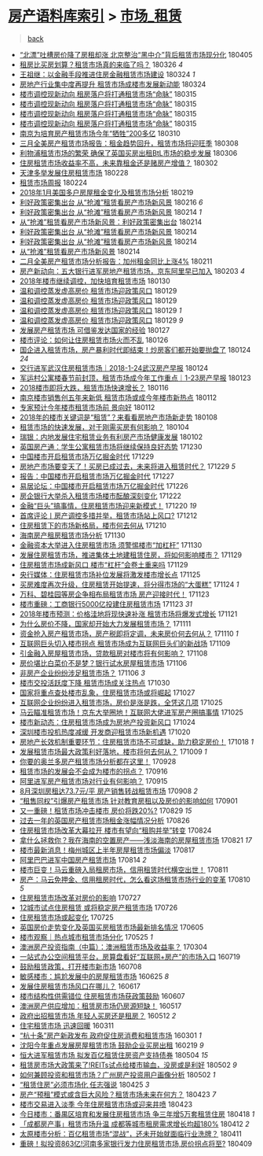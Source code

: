 [房产语料库索引](../../README.md)  > [市场_租赁](市场_租赁.md)
====
> [back](../README.md)

- [“北漂”吐槽房价降了房租却涨 北京整治“黑中介”背后租赁市场现分化](http://jkwz.applinzi.com/ittc/7088415328117982224.html#%E2%80%9C%E5%8C%97%E6%BC%82%E2%80%9D%E5%90%90%E6%A7%BD%E6%88%BF%E4%BB%B7%E9%99%8D%E4%BA%86%E6%88%BF%E7%A7%9F%E5%8D%B4%E6%B6%A8+%E5%8C%97%E4%BA%AC%E6%95%B4%E6%B2%BB%E2%80%9C%E9%BB%91%E4%B8%AD%E4%BB%8B%E2%80%9D%E8%83%8C%E5%90%8E%E7%A7%9F%E8%B5%81%E5%B8%82%E5%9C%BA%E7%8E%B0%E5%88%86%E5%8C%96) 180405  
- [租房比买房划算？租赁市场真的来临了吗？](http://jkwz.applinzi.com/ittc/7084794797414155270.html#%E7%A7%9F%E6%88%BF%E6%AF%94%E4%B9%B0%E6%88%BF%E5%88%92%E7%AE%97%EF%BC%9F%E7%A7%9F%E8%B5%81%E5%B8%82%E5%9C%BA%E7%9C%9F%E7%9A%84%E6%9D%A5%E4%B8%B4%E4%BA%86%E5%90%97%EF%BC%9F) 180326 *4* 
- [王祖继：以金融手段推进住房金融租赁市场建设](http://jkwz.applinzi.com/ittc/7084076646581928970.html#%E7%8E%8B%E7%A5%96%E7%BB%A7%EF%BC%9A%E4%BB%A5%E9%87%91%E8%9E%8D%E6%89%8B%E6%AE%B5%E6%8E%A8%E8%BF%9B%E4%BD%8F%E6%88%BF%E9%87%91%E8%9E%8D%E7%A7%9F%E8%B5%81%E5%B8%82%E5%9C%BA%E5%BB%BA%E8%AE%BE) 180324 *1* 
- [房地产行业集中度再提升 租赁市场成楼市发展新动能](http://jkwz.applinzi.com/ittc/7083998799536325639.html#%E6%88%BF%E5%9C%B0%E4%BA%A7%E8%A1%8C%E4%B8%9A%E9%9B%86%E4%B8%AD%E5%BA%A6%E5%86%8D%E6%8F%90%E5%8D%87+%E7%A7%9F%E8%B5%81%E5%B8%82%E5%9C%BA%E6%88%90%E6%A5%BC%E5%B8%82%E5%8F%91%E5%B1%95%E6%96%B0%E5%8A%A8%E8%83%BD) 180324  
- [楼市调控现新动向 租房落户将打通租赁市场“命脉”](http://jkwz.applinzi.com/ittc/7080705112047879174.html#%E6%A5%BC%E5%B8%82%E8%B0%83%E6%8E%A7%E7%8E%B0%E6%96%B0%E5%8A%A8%E5%90%91+%E7%A7%9F%E6%88%BF%E8%90%BD%E6%88%B7%E5%B0%86%E6%89%93%E9%80%9A%E7%A7%9F%E8%B5%81%E5%B8%82%E5%9C%BA%E2%80%9C%E5%91%BD%E8%84%89%E2%80%9D) 180315  
- [楼市调控现新动向 租房落户将打通租赁市场“命脉”](http://jkwz.applinzi.com/ittc/7080711509028373510.html#%E6%A5%BC%E5%B8%82%E8%B0%83%E6%8E%A7%E7%8E%B0%E6%96%B0%E5%8A%A8%E5%90%91+%E7%A7%9F%E6%88%BF%E8%90%BD%E6%88%B7%E5%B0%86%E6%89%93%E9%80%9A%E7%A7%9F%E8%B5%81%E5%B8%82%E5%9C%BA%E2%80%9C%E5%91%BD%E8%84%89%E2%80%9D) 180315  
- [楼市调控现新动向 租房落户将打通租赁市场“命脉”](http://jkwz.applinzi.com/ittc/7080649326487667723.html#%E6%A5%BC%E5%B8%82%E8%B0%83%E6%8E%A7%E7%8E%B0%E6%96%B0%E5%8A%A8%E5%90%91+%E7%A7%9F%E6%88%BF%E8%90%BD%E6%88%B7%E5%B0%86%E6%89%93%E9%80%9A%E7%A7%9F%E8%B5%81%E5%B8%82%E5%9C%BA%E2%80%9C%E5%91%BD%E8%84%89%E2%80%9D) 180315  
- [楼市调控现新动向 租房落户将打通租赁市场“命脉”](http://jkwz.applinzi.com/ittc/7080648910672757770.html#%E6%A5%BC%E5%B8%82%E8%B0%83%E6%8E%A7%E7%8E%B0%E6%96%B0%E5%8A%A8%E5%90%91+%E7%A7%9F%E6%88%BF%E8%90%BD%E6%88%B7%E5%B0%86%E6%89%93%E9%80%9A%E7%A7%9F%E8%B5%81%E5%B8%82%E5%9C%BA%E2%80%9C%E5%91%BD%E8%84%89%E2%80%9D) 180315  
- [南京为培育房产租赁市场今年“牺牲”200多亿](http://jkwz.applinzi.com/ittc/7078782317546177552.html#%E5%8D%97%E4%BA%AC%E4%B8%BA%E5%9F%B9%E8%82%B2%E6%88%BF%E4%BA%A7%E7%A7%9F%E8%B5%81%E5%B8%82%E5%9C%BA%E4%BB%8A%E5%B9%B4%E2%80%9C%E7%89%BA%E7%89%B2%E2%80%9D200%E5%A4%9A%E4%BA%BF) 180310  
- [三月全美房产租赁市场报告：租金趋势回升，租赁市场将迎旺季](http://jkwz.applinzi.com/ittc/7078105678227178506.html#%E4%B8%89%E6%9C%88%E5%85%A8%E7%BE%8E%E6%88%BF%E4%BA%A7%E7%A7%9F%E8%B5%81%E5%B8%82%E5%9C%BA%E6%8A%A5%E5%91%8A%EF%BC%9A%E7%A7%9F%E9%87%91%E8%B6%8B%E5%8A%BF%E5%9B%9E%E5%8D%87%EF%BC%8C%E7%A7%9F%E8%B5%81%E5%B8%82%E5%9C%BA%E5%B0%86%E8%BF%8E%E6%97%BA%E5%AD%A3) 180308  
- [利物浦租赁市场的繁荣 确保了英国买房出租BtL市场的稳步发展](http://jkwz.applinzi.com/ittc/7077018433705477136.html#%E5%88%A9%E7%89%A9%E6%B5%A6%E7%A7%9F%E8%B5%81%E5%B8%82%E5%9C%BA%E7%9A%84%E7%B9%81%E8%8D%A3+%E7%A1%AE%E4%BF%9D%E4%BA%86%E8%8B%B1%E5%9B%BD%E4%B9%B0%E6%88%BF%E5%87%BA%E7%A7%9FBtL%E5%B8%82%E5%9C%BA%E7%9A%84%E7%A8%B3%E6%AD%A5%E5%8F%91%E5%B1%95) 180306  
- [住房租赁市场收益率不高，未来靠租金还是赌房产增值？](http://jkwz.applinzi.com/ittc/7075900007360496657.html#%E4%BD%8F%E6%88%BF%E7%A7%9F%E8%B5%81%E5%B8%82%E5%9C%BA%E6%94%B6%E7%9B%8A%E7%8E%87%E4%B8%8D%E9%AB%98%EF%BC%8C%E6%9C%AA%E6%9D%A5%E9%9D%A0%E7%A7%9F%E9%87%91%E8%BF%98%E6%98%AF%E8%B5%8C%E6%88%BF%E4%BA%A7%E5%A2%9E%E5%80%BC%EF%BC%9F) 180302  
- [天津多举发展住房租赁市场](http://jkwz.applinzi.com/ittc/7075094883516023818.html#%E5%A4%A9%E6%B4%A5%E5%A4%9A%E4%B8%BE%E5%8F%91%E5%B1%95%E4%BD%8F%E6%88%BF%E7%A7%9F%E8%B5%81%E5%B8%82%E5%9C%BA) 180228  
- [租赁市场周报](http://jkwz.applinzi.com/ittc/7073709691064812555.html#%E7%A7%9F%E8%B5%81%E5%B8%82%E5%9C%BA%E5%91%A8%E6%8A%A5) 180224  
- [2018年1月美国多户房屋租金变化及租赁市场分析](http://jkwz.applinzi.com/ittc/7071736514126283782.html#2018%E5%B9%B41%E6%9C%88%E7%BE%8E%E5%9B%BD%E5%A4%9A%E6%88%B7%E6%88%BF%E5%B1%8B%E7%A7%9F%E9%87%91%E5%8F%98%E5%8C%96%E5%8F%8A%E7%A7%9F%E8%B5%81%E5%B8%82%E5%9C%BA%E5%88%86%E6%9E%90) 180219  
- [利好政策密集出台 从“抢滩”租赁看房产市场新风景](http://jkwz.applinzi.com/ittc/7070596034495775760.html#%E5%88%A9%E5%A5%BD%E6%94%BF%E7%AD%96%E5%AF%86%E9%9B%86%E5%87%BA%E5%8F%B0+%E4%BB%8E%E2%80%9C%E6%8A%A2%E6%BB%A9%E2%80%9D%E7%A7%9F%E8%B5%81%E7%9C%8B%E6%88%BF%E4%BA%A7%E5%B8%82%E5%9C%BA%E6%96%B0%E9%A3%8E%E6%99%AF) 180216 *6* 
- [利好政策密集出台 从“抢滩”租赁看房产市场新风景](http://jkwz.applinzi.com/ittc/7069895047787316231.html#%E5%88%A9%E5%A5%BD%E6%94%BF%E7%AD%96%E5%AF%86%E9%9B%86%E5%87%BA%E5%8F%B0+%E4%BB%8E%E2%80%9C%E6%8A%A2%E6%BB%A9%E2%80%9D%E7%A7%9F%E8%B5%81%E7%9C%8B%E6%88%BF%E4%BA%A7%E5%B8%82%E5%9C%BA%E6%96%B0%E9%A3%8E%E6%99%AF) 180214 *1* 
- [从“抢滩”租赁看房产市场新风景：利好政策密集出台](http://jkwz.applinzi.com/ittc/7069890052207674384.html#%E4%BB%8E%E2%80%9C%E6%8A%A2%E6%BB%A9%E2%80%9D%E7%A7%9F%E8%B5%81%E7%9C%8B%E6%88%BF%E4%BA%A7%E5%B8%82%E5%9C%BA%E6%96%B0%E9%A3%8E%E6%99%AF%EF%BC%9A%E5%88%A9%E5%A5%BD%E6%94%BF%E7%AD%96%E5%AF%86%E9%9B%86%E5%87%BA%E5%8F%B0) 180214  
- [利好政策密集出台 从“抢滩”租赁看房产市场新风景](http://jkwz.applinzi.com/ittc/7069883143274628107.html#%E5%88%A9%E5%A5%BD%E6%94%BF%E7%AD%96%E5%AF%86%E9%9B%86%E5%87%BA%E5%8F%B0+%E4%BB%8E%E2%80%9C%E6%8A%A2%E6%BB%A9%E2%80%9D%E7%A7%9F%E8%B5%81%E7%9C%8B%E6%88%BF%E4%BA%A7%E5%B8%82%E5%9C%BA%E6%96%B0%E9%A3%8E%E6%99%AF) 180214  
- [利好政策密集出台 从“抢滩”租赁看房产市场新风景](http://jkwz.applinzi.com/ittc/7069880922168361991.html#%E5%88%A9%E5%A5%BD%E6%94%BF%E7%AD%96%E5%AF%86%E9%9B%86%E5%87%BA%E5%8F%B0+%E4%BB%8E%E2%80%9C%E6%8A%A2%E6%BB%A9%E2%80%9D%E7%A7%9F%E8%B5%81%E7%9C%8B%E6%88%BF%E4%BA%A7%E5%B8%82%E5%9C%BA%E6%96%B0%E9%A3%8E%E6%99%AF) 180214  
- [从“抢滩”租赁看房产市场新风景](http://jkwz.applinzi.com/ittc/7069879609867109386.html#%E4%BB%8E%E2%80%9C%E6%8A%A2%E6%BB%A9%E2%80%9D%E7%A7%9F%E8%B5%81%E7%9C%8B%E6%88%BF%E4%BA%A7%E5%B8%82%E5%9C%BA%E6%96%B0%E9%A3%8E%E6%99%AF) 180214  
- [二月全美房产租赁市场分析报告：加州租金同比上涨4%](http://jkwz.applinzi.com/ittc/7068897791143576587.html#%E4%BA%8C%E6%9C%88%E5%85%A8%E7%BE%8E%E6%88%BF%E4%BA%A7%E7%A7%9F%E8%B5%81%E5%B8%82%E5%9C%BA%E5%88%86%E6%9E%90%E6%8A%A5%E5%91%8A%EF%BC%9A%E5%8A%A0%E5%B7%9E%E7%A7%9F%E9%87%91%E5%90%8C%E6%AF%94%E4%B8%8A%E6%B6%A84%25) 180211  
- [房产新动向：五大银行进军房地产租赁市场，京东阿里早已加入](http://jkwz.applinzi.com/ittc/7065902654494868487.html#%E6%88%BF%E4%BA%A7%E6%96%B0%E5%8A%A8%E5%90%91%EF%BC%9A%E4%BA%94%E5%A4%A7%E9%93%B6%E8%A1%8C%E8%BF%9B%E5%86%9B%E6%88%BF%E5%9C%B0%E4%BA%A7%E7%A7%9F%E8%B5%81%E5%B8%82%E5%9C%BA%EF%BC%8C%E4%BA%AC%E4%B8%9C%E9%98%BF%E9%87%8C%E6%97%A9%E5%B7%B2%E5%8A%A0%E5%85%A5) 180203 *4* 
- [2018年楼市继续调控，加快培育租赁市场](http://jkwz.applinzi.com/ittc/7064312651394319367.html#2018%E5%B9%B4%E6%A5%BC%E5%B8%82%E7%BB%A7%E7%BB%AD%E8%B0%83%E6%8E%A7%EF%BC%8C%E5%8A%A0%E5%BF%AB%E5%9F%B9%E8%82%B2%E7%A7%9F%E8%B5%81%E5%B8%82%E5%9C%BA) 180130  
- [温和调控蒸发虚高房价 租赁市场迎政策风口](http://jkwz.applinzi.com/ittc/7063928736372491270.html#%E6%B8%A9%E5%92%8C%E8%B0%83%E6%8E%A7%E8%92%B8%E5%8F%91%E8%99%9A%E9%AB%98%E6%88%BF%E4%BB%B7+%E7%A7%9F%E8%B5%81%E5%B8%82%E5%9C%BA%E8%BF%8E%E6%94%BF%E7%AD%96%E9%A3%8E%E5%8F%A3) 180129  
- [温和调控蒸发虚高房价 租赁市场迎政策风口](http://jkwz.applinzi.com/ittc/7063927962393379847.html#%E6%B8%A9%E5%92%8C%E8%B0%83%E6%8E%A7%E8%92%B8%E5%8F%91%E8%99%9A%E9%AB%98%E6%88%BF%E4%BB%B7+%E7%A7%9F%E8%B5%81%E5%B8%82%E5%9C%BA%E8%BF%8E%E6%94%BF%E7%AD%96%E9%A3%8E%E5%8F%A3) 180129  
- [温和调控蒸发虚高房价 租赁市场迎政策风口](http://jkwz.applinzi.com/ittc/7063908588722848785.html#%E6%B8%A9%E5%92%8C%E8%B0%83%E6%8E%A7%E8%92%B8%E5%8F%91%E8%99%9A%E9%AB%98%E6%88%BF%E4%BB%B7+%E7%A7%9F%E8%B5%81%E5%B8%82%E5%9C%BA%E8%BF%8E%E6%94%BF%E7%AD%96%E9%A3%8E%E5%8F%A3) 180129 *1* 
- [温和调控蒸发虚高房价 租赁市场迎政策风口](http://jkwz.applinzi.com/ittc/7063865218491220999.html#%E6%B8%A9%E5%92%8C%E8%B0%83%E6%8E%A7%E8%92%B8%E5%8F%91%E8%99%9A%E9%AB%98%E6%88%BF%E4%BB%B7+%E7%A7%9F%E8%B5%81%E5%B8%82%E5%9C%BA%E8%BF%8E%E6%94%BF%E7%AD%96%E9%A3%8E%E5%8F%A3) 180129 *9* 
- [发展房产租赁市场 可借鉴发达国家的经验](http://jkwz.applinzi.com/ittc/7063169150174626832.html#%E5%8F%91%E5%B1%95%E6%88%BF%E4%BA%A7%E7%A7%9F%E8%B5%81%E5%B8%82%E5%9C%BA+%E5%8F%AF%E5%80%9F%E9%89%B4%E5%8F%91%E8%BE%BE%E5%9B%BD%E5%AE%B6%E7%9A%84%E7%BB%8F%E9%AA%8C) 180127  
- [楼市评论：如何让住房租赁市场火而不乱](http://jkwz.applinzi.com/ittc/7062821325821707275.html#%E6%A5%BC%E5%B8%82%E8%AF%84%E8%AE%BA%EF%BC%9A%E5%A6%82%E4%BD%95%E8%AE%A9%E4%BD%8F%E6%88%BF%E7%A7%9F%E8%B5%81%E5%B8%82%E5%9C%BA%E7%81%AB%E8%80%8C%E4%B8%8D%E4%B9%B1) 180126  
- [国企进入租赁市场，房产暴利时代即结束！炒房客们都开始要抛盘了](http://jkwz.applinzi.com/ittc/7062100471064298513.html#%E5%9B%BD%E4%BC%81%E8%BF%9B%E5%85%A5%E7%A7%9F%E8%B5%81%E5%B8%82%E5%9C%BA%EF%BC%8C%E6%88%BF%E4%BA%A7%E6%9A%B4%E5%88%A9%E6%97%B6%E4%BB%A3%E5%8D%B3%E7%BB%93%E6%9D%9F%EF%BC%81%E7%82%92%E6%88%BF%E5%AE%A2%E4%BB%AC%E9%83%BD%E5%BC%80%E5%A7%8B%E8%A6%81%E6%8A%9B%E7%9B%98%E4%BA%86) 180124 *24* 
- [交行进军武汉住房租赁市场｜2018-1-24武汉房产早报](http://jkwz.applinzi.com/ittc/7062061474489304070.html#%E4%BA%A4%E8%A1%8C%E8%BF%9B%E5%86%9B%E6%AD%A6%E6%B1%89%E4%BD%8F%E6%88%BF%E7%A7%9F%E8%B5%81%E5%B8%82%E5%9C%BA%EF%BD%9C2018-1-24%E6%AD%A6%E6%B1%89%E6%88%BF%E4%BA%A7%E6%97%A9%E6%8A%A5) 180124  
- [军运村公寓楼春节前封顶，租赁市场成今年工作重点｜1-23房产早报](http://jkwz.applinzi.com/ittc/7061688691607471120.html#%E5%86%9B%E8%BF%90%E6%9D%91%E5%85%AC%E5%AF%93%E6%A5%BC%E6%98%A5%E8%8A%82%E5%89%8D%E5%B0%81%E9%A1%B6%EF%BC%8C%E7%A7%9F%E8%B5%81%E5%B8%82%E5%9C%BA%E6%88%90%E4%BB%8A%E5%B9%B4%E5%B7%A5%E4%BD%9C%E9%87%8D%E7%82%B9%EF%BD%9C1-23%E6%88%BF%E4%BA%A7%E6%97%A9%E6%8A%A5) 180123  
- [2018楼市即将大跌，租赁市场快速增长？](http://jkwz.applinzi.com/ittc/7059285022605837328.html#2018%E6%A5%BC%E5%B8%82%E5%8D%B3%E5%B0%86%E5%A4%A7%E8%B7%8C%EF%BC%8C%E7%A7%9F%E8%B5%81%E5%B8%82%E5%9C%BA%E5%BF%AB%E9%80%9F%E5%A2%9E%E9%95%BF%EF%BC%9F) 180116  
- [南京楼市销售创五年来新低 租赁市场或成今年楼市新热点](http://jkwz.applinzi.com/ittc/7057633485559170065.html#%E5%8D%97%E4%BA%AC%E6%A5%BC%E5%B8%82%E9%94%80%E5%94%AE%E5%88%9B%E4%BA%94%E5%B9%B4%E6%9D%A5%E6%96%B0%E4%BD%8E+%E7%A7%9F%E8%B5%81%E5%B8%82%E5%9C%BA%E6%88%96%E6%88%90%E4%BB%8A%E5%B9%B4%E6%A5%BC%E5%B8%82%E6%96%B0%E7%83%AD%E7%82%B9) 180112  
- [专家预计今年楼市租赁市场前 景向好](http://jkwz.applinzi.com/ittc/7057628385818182673.html#%E4%B8%93%E5%AE%B6%E9%A2%84%E8%AE%A1%E4%BB%8A%E5%B9%B4%E6%A5%BC%E5%B8%82%E7%A7%9F%E8%B5%81%E5%B8%82%E5%9C%BA%E5%89%8D+%E6%99%AF%E5%90%91%E5%A5%BD) 180112  
- [2018年的楼市关键词是“租赁”？来看看房地产市场新走势](http://jkwz.applinzi.com/ittc/7056240146024760330.html#2018%E5%B9%B4%E7%9A%84%E6%A5%BC%E5%B8%82%E5%85%B3%E9%94%AE%E8%AF%8D%E6%98%AF%E2%80%9C%E7%A7%9F%E8%B5%81%E2%80%9D%EF%BC%9F%E6%9D%A5%E7%9C%8B%E7%9C%8B%E6%88%BF%E5%9C%B0%E4%BA%A7%E5%B8%82%E5%9C%BA%E6%96%B0%E8%B5%B0%E5%8A%BF) 180108  
- [租赁市场的快速发展，对于刚需买房有何影响？](http://jkwz.applinzi.com/ittc/7054875477146076170.html#%E7%A7%9F%E8%B5%81%E5%B8%82%E5%9C%BA%E7%9A%84%E5%BF%AB%E9%80%9F%E5%8F%91%E5%B1%95%EF%BC%8C%E5%AF%B9%E4%BA%8E%E5%88%9A%E9%9C%80%E4%B9%B0%E6%88%BF%E6%9C%89%E4%BD%95%E5%BD%B1%E5%93%8D%EF%BC%9F) 180104  
- [瑞银：内地发展住宅租赁业务有利房产市场健康发展](http://jkwz.applinzi.com/ittc/7053941154565850123.html#%E7%91%9E%E9%93%B6%EF%BC%9A%E5%86%85%E5%9C%B0%E5%8F%91%E5%B1%95%E4%BD%8F%E5%AE%85%E7%A7%9F%E8%B5%81%E4%B8%9A%E5%8A%A1%E6%9C%89%E5%88%A9%E6%88%BF%E4%BA%A7%E5%B8%82%E5%9C%BA%E5%81%A5%E5%BA%B7%E5%8F%91%E5%B1%95) 180102  
- [英国房产通：学生公寓租赁市场将继续保持良好态势](http://jkwz.applinzi.com/ittc/7052915684114170897.html#%E8%8B%B1%E5%9B%BD%E6%88%BF%E4%BA%A7%E9%80%9A%EF%BC%9A%E5%AD%A6%E7%94%9F%E5%85%AC%E5%AF%93%E7%A7%9F%E8%B5%81%E5%B8%82%E5%9C%BA%E5%B0%86%E7%BB%A7%E7%BB%AD%E4%BF%9D%E6%8C%81%E8%89%AF%E5%A5%BD%E6%80%81%E5%8A%BF) 171230  
- [中国楼市开启租赁市场万亿掘金时代](http://jkwz.applinzi.com/ittc/7052436480629146640.html#%E4%B8%AD%E5%9B%BD%E6%A5%BC%E5%B8%82%E5%BC%80%E5%90%AF%E7%A7%9F%E8%B5%81%E5%B8%82%E5%9C%BA%E4%B8%87%E4%BA%BF%E6%8E%98%E9%87%91%E6%97%B6%E4%BB%A3) 171229  
- [房地产市场要变天了！买房已成过去，未来将进入租赁时代？](http://jkwz.applinzi.com/ittc/7052421722106512401.html#%E6%88%BF%E5%9C%B0%E4%BA%A7%E5%B8%82%E5%9C%BA%E8%A6%81%E5%8F%98%E5%A4%A9%E4%BA%86%EF%BC%81%E4%B9%B0%E6%88%BF%E5%B7%B2%E6%88%90%E8%BF%87%E5%8E%BB%EF%BC%8C%E6%9C%AA%E6%9D%A5%E5%B0%86%E8%BF%9B%E5%85%A5%E7%A7%9F%E8%B5%81%E6%97%B6%E4%BB%A3%EF%BC%9F) 171229 *5* 
- [报告：中国楼市开启租赁市场万亿掘金时代](http://jkwz.applinzi.com/ittc/7051687393780827153.html#%E6%8A%A5%E5%91%8A%EF%BC%9A%E4%B8%AD%E5%9B%BD%E6%A5%BC%E5%B8%82%E5%BC%80%E5%90%AF%E7%A7%9F%E8%B5%81%E5%B8%82%E5%9C%BA%E4%B8%87%E4%BA%BF%E6%8E%98%E9%87%91%E6%97%B6%E4%BB%A3) 171227  
- [易居论坛：中国楼市开启租赁市场万亿掘金时代](http://jkwz.applinzi.com/ittc/7051402818609480721.html#%E6%98%93%E5%B1%85%E8%AE%BA%E5%9D%9B%EF%BC%9A%E4%B8%AD%E5%9B%BD%E6%A5%BC%E5%B8%82%E5%BC%80%E5%90%AF%E7%A7%9F%E8%B5%81%E5%B8%82%E5%9C%BA%E4%B8%87%E4%BA%BF%E6%8E%98%E9%87%91%E6%97%B6%E4%BB%A3) 171226  
- [房企银行大举杀入租赁市场楼市酝酿深刻变化](http://jkwz.applinzi.com/ittc/7049776393913631760.html#%E6%88%BF%E4%BC%81%E9%93%B6%E8%A1%8C%E5%A4%A7%E4%B8%BE%E6%9D%80%E5%85%A5%E7%A7%9F%E8%B5%81%E5%B8%82%E5%9C%BA%E6%A5%BC%E5%B8%82%E9%85%9D%E9%85%BF%E6%B7%B1%E5%88%BB%E5%8F%98%E5%8C%96) 171222  
- [金融“巨头”搞事情，住房租赁市场迎来新模式！](http://jkwz.applinzi.com/ittc/7049221672761033744.html#%E9%87%91%E8%9E%8D%E2%80%9C%E5%B7%A8%E5%A4%B4%E2%80%9D%E6%90%9E%E4%BA%8B%E6%83%85%EF%BC%8C%E4%BD%8F%E6%88%BF%E7%A7%9F%E8%B5%81%E5%B8%82%E5%9C%BA%E8%BF%8E%E6%9D%A5%E6%96%B0%E6%A8%A1%E5%BC%8F%EF%BC%81) 171220 *19* 
- [首席评论丨房产调控多措并举，租赁市场站上风口?](http://jkwz.applinzi.com/ittc/7046243191131472913.html#%E9%A6%96%E5%B8%AD%E8%AF%84%E8%AE%BA%E4%B8%A8%E6%88%BF%E4%BA%A7%E8%B0%83%E6%8E%A7%E5%A4%9A%E6%8E%AA%E5%B9%B6%E4%B8%BE%EF%BC%8C%E7%A7%9F%E8%B5%81%E5%B8%82%E5%9C%BA%E7%AB%99%E4%B8%8A%E9%A3%8E%E5%8F%A3%3F) 171212  
- [住房租赁下的市场新格局，楼市何去何从](http://jkwz.applinzi.com/ittc/7045152438347105296.html#%E4%BD%8F%E6%88%BF%E7%A7%9F%E8%B5%81%E4%B8%8B%E7%9A%84%E5%B8%82%E5%9C%BA%E6%96%B0%E6%A0%BC%E5%B1%80%EF%BC%8C%E6%A5%BC%E5%B8%82%E4%BD%95%E5%8E%BB%E4%BD%95%E4%BB%8E) 171210  
- [海南房产租房租赁市场分析](http://jkwz.applinzi.com/ittc/7041779988804666384.html#%E6%B5%B7%E5%8D%97%E6%88%BF%E4%BA%A7%E7%A7%9F%E6%88%BF%E7%A7%9F%E8%B5%81%E5%B8%82%E5%9C%BA%E5%88%86%E6%9E%90) 171130  
- [金融资本大举进入住房租赁市场 须警惕楼市“加杠杆”](http://jkwz.applinzi.com/ittc/7041692056458626064.html#%E9%87%91%E8%9E%8D%E8%B5%84%E6%9C%AC%E5%A4%A7%E4%B8%BE%E8%BF%9B%E5%85%A5%E4%BD%8F%E6%88%BF%E7%A7%9F%E8%B5%81%E5%B8%82%E5%9C%BA+%E9%A1%BB%E8%AD%A6%E6%83%95%E6%A5%BC%E5%B8%82%E2%80%9C%E5%8A%A0%E6%9D%A0%E6%9D%86%E2%80%9D) 171130  
- [发展住房租赁市场，推进集体土地建租赁住房，将如何影响楼市？](http://jkwz.applinzi.com/ittc/7041414615810966545.html#%E5%8F%91%E5%B1%95%E4%BD%8F%E6%88%BF%E7%A7%9F%E8%B5%81%E5%B8%82%E5%9C%BA%EF%BC%8C%E6%8E%A8%E8%BF%9B%E9%9B%86%E4%BD%93%E5%9C%9F%E5%9C%B0%E5%BB%BA%E7%A7%9F%E8%B5%81%E4%BD%8F%E6%88%BF%EF%BC%8C%E5%B0%86%E5%A6%82%E4%BD%95%E5%BD%B1%E5%93%8D%E6%A5%BC%E5%B8%82%EF%BC%9F) 171129  
- [住房租赁市场成新风口 楼市“杠杆”会卷土重来吗](http://jkwz.applinzi.com/ittc/7041292561132553233.html#%E4%BD%8F%E6%88%BF%E7%A7%9F%E8%B5%81%E5%B8%82%E5%9C%BA%E6%88%90%E6%96%B0%E9%A3%8E%E5%8F%A3+%E6%A5%BC%E5%B8%82%E2%80%9C%E6%9D%A0%E6%9D%86%E2%80%9D%E4%BC%9A%E5%8D%B7%E5%9C%9F%E9%87%8D%E6%9D%A5%E5%90%97) 171129  
- [央行媒体：住房租赁市场补位发展将激发楼市增长点](http://jkwz.applinzi.com/ittc/7039791612043985937.html#%E5%A4%AE%E8%A1%8C%E5%AA%92%E4%BD%93%EF%BC%9A%E4%BD%8F%E6%88%BF%E7%A7%9F%E8%B5%81%E5%B8%82%E5%9C%BA%E8%A1%A5%E4%BD%8D%E5%8F%91%E5%B1%95%E5%B0%86%E6%BF%80%E5%8F%91%E6%A5%BC%E5%B8%82%E5%A2%9E%E9%95%BF%E7%82%B9) 171125  
- [买房难度再次升级，住房租赁开始提速，将分得市场的“大蛋糕”](http://jkwz.applinzi.com/ittc/7039499221458224145.html#%E4%B9%B0%E6%88%BF%E9%9A%BE%E5%BA%A6%E5%86%8D%E6%AC%A1%E5%8D%87%E7%BA%A7%EF%BC%8C%E4%BD%8F%E6%88%BF%E7%A7%9F%E8%B5%81%E5%BC%80%E5%A7%8B%E6%8F%90%E9%80%9F%EF%BC%8C%E5%B0%86%E5%88%86%E5%BE%97%E5%B8%82%E5%9C%BA%E7%9A%84%E2%80%9C%E5%A4%A7%E8%9B%8B%E7%B3%95%E2%80%9D) 171124 *1* 
- [万科、碧桂园等房企争相布局租赁市场 房产迎接时代！](http://jkwz.applinzi.com/ittc/7039194012890694672.html#%E4%B8%87%E7%A7%91%E3%80%81%E7%A2%A7%E6%A1%82%E5%9B%AD%E7%AD%89%E6%88%BF%E4%BC%81%E4%BA%89%E7%9B%B8%E5%B8%83%E5%B1%80%E7%A7%9F%E8%B5%81%E5%B8%82%E5%9C%BA+%E6%88%BF%E4%BA%A7%E8%BF%8E%E6%8E%A5%E6%97%B6%E4%BB%A3%EF%BC%81) 171123  
- [楼市重磅：工商银行5000亿投建住房租赁市场](http://jkwz.applinzi.com/ittc/7039107230018831376.html#%E6%A5%BC%E5%B8%82%E9%87%8D%E7%A3%85%EF%BC%9A%E5%B7%A5%E5%95%86%E9%93%B6%E8%A1%8C5000%E4%BA%BF%E6%8A%95%E5%BB%BA%E4%BD%8F%E6%88%BF%E7%A7%9F%E8%B5%81%E5%B8%82%E5%9C%BA) 171123 *31* 
- [2018年楼市预测：价格洼地将现快速补涨 租赁市场将爆发式增长](http://jkwz.applinzi.com/ittc/7038459238836339728.html#2018%E5%B9%B4%E6%A5%BC%E5%B8%82%E9%A2%84%E6%B5%8B%EF%BC%9A%E4%BB%B7%E6%A0%BC%E6%B4%BC%E5%9C%B0%E5%B0%86%E7%8E%B0%E5%BF%AB%E9%80%9F%E8%A1%A5%E6%B6%A8+%E7%A7%9F%E8%B5%81%E5%B8%82%E5%9C%BA%E5%B0%86%E7%88%86%E5%8F%91%E5%BC%8F%E5%A2%9E%E9%95%BF) 171121  
- [为什么房价不降，国家却开始大力发展租赁市场？](http://jkwz.applinzi.com/ittc/7033636007969293328.html#%E4%B8%BA%E4%BB%80%E4%B9%88%E6%88%BF%E4%BB%B7%E4%B8%8D%E9%99%8D%EF%BC%8C%E5%9B%BD%E5%AE%B6%E5%8D%B4%E5%BC%80%E5%A7%8B%E5%A4%A7%E5%8A%9B%E5%8F%91%E5%B1%95%E7%A7%9F%E8%B5%81%E5%B8%82%E5%9C%BA%EF%BC%9F) 171111  
- [资金抢入房产租赁市场，房产税即将定调，未来房价何去何从？](http://jkwz.applinzi.com/ittc/7034348239963292689.html#%E8%B5%84%E9%87%91%E6%8A%A2%E5%85%A5%E6%88%BF%E4%BA%A7%E7%A7%9F%E8%B5%81%E5%B8%82%E5%9C%BA%EF%BC%8C%E6%88%BF%E4%BA%A7%E7%A8%8E%E5%8D%B3%E5%B0%86%E5%AE%9A%E8%B0%83%EF%BC%8C%E6%9C%AA%E6%9D%A5%E6%88%BF%E4%BB%B7%E4%BD%95%E5%8E%BB%E4%BD%95%E4%BB%8E%EF%BC%9F) 171110 *1* 
- [互联网巨头切入楼市拐点 租赁市场成为互联网巨头们的新战场](http://jkwz.applinzi.com/ittc/7033962306965341201.html#%E4%BA%92%E8%81%94%E7%BD%91%E5%B7%A8%E5%A4%B4%E5%88%87%E5%85%A5%E6%A5%BC%E5%B8%82%E6%8B%90%E7%82%B9+%E7%A7%9F%E8%B5%81%E5%B8%82%E5%9C%BA%E6%88%90%E4%B8%BA%E4%BA%92%E8%81%94%E7%BD%91%E5%B7%A8%E5%A4%B4%E4%BB%AC%E7%9A%84%E6%96%B0%E6%88%98%E5%9C%BA) 171109  
- [引金融入房屋租赁市场，贷款租房对楼市将有何影响？](http://jkwz.applinzi.com/ittc/7033592318437884945.html#%E5%BC%95%E9%87%91%E8%9E%8D%E5%85%A5%E6%88%BF%E5%B1%8B%E7%A7%9F%E8%B5%81%E5%B8%82%E5%9C%BA%EF%BC%8C%E8%B4%B7%E6%AC%BE%E7%A7%9F%E6%88%BF%E5%AF%B9%E6%A5%BC%E5%B8%82%E5%B0%86%E6%9C%89%E4%BD%95%E5%BD%B1%E5%93%8D%EF%BC%9F) 171108  
- [房价堪比白菜价不是梦？银行试水房屋租赁市场](http://jkwz.applinzi.com/ittc/7032941912623940625.html#%E6%88%BF%E4%BB%B7%E5%A0%AA%E6%AF%94%E7%99%BD%E8%8F%9C%E4%BB%B7%E4%B8%8D%E6%98%AF%E6%A2%A6%EF%BC%9F%E9%93%B6%E8%A1%8C%E8%AF%95%E6%B0%B4%E6%88%BF%E5%B1%8B%E7%A7%9F%E8%B5%81%E5%B8%82%E5%9C%BA) 171106  
- [非房产企业纷纷涉足租赁市场？](http://jkwz.applinzi.com/ittc/7032859481384420369.html#%E9%9D%9E%E6%88%BF%E4%BA%A7%E4%BC%81%E4%B8%9A%E7%BA%B7%E7%BA%B7%E6%B6%89%E8%B6%B3%E7%A7%9F%E8%B5%81%E5%B8%82%E5%9C%BA%EF%BC%9F) 171106 *3* 
- [楼市交投活跃度下降 租赁市场成关注热点](http://jkwz.applinzi.com/ittc/7030181481639576592.html#%E6%A5%BC%E5%B8%82%E4%BA%A4%E6%8A%95%E6%B4%BB%E8%B7%83%E5%BA%A6%E4%B8%8B%E9%99%8D+%E7%A7%9F%E8%B5%81%E5%B8%82%E5%9C%BA%E6%88%90%E5%85%B3%E6%B3%A8%E7%83%AD%E7%82%B9) 171030  
- [国家将重点查处楼市乱象，住房租赁市场或将崛起](http://jkwz.applinzi.com/ittc/7029061060294870033.html#%E5%9B%BD%E5%AE%B6%E5%B0%86%E9%87%8D%E7%82%B9%E6%9F%A5%E5%A4%84%E6%A5%BC%E5%B8%82%E4%B9%B1%E8%B1%A1%EF%BC%8C%E4%BD%8F%E6%88%BF%E7%A7%9F%E8%B5%81%E5%B8%82%E5%9C%BA%E6%88%96%E5%B0%86%E5%B4%9B%E8%B5%B7) 171027  
- [互联网企业纷纷进入租赁市场，房价是涨是跌，全凭这几项](http://jkwz.applinzi.com/ittc/7028502239201723409.html#%E4%BA%92%E8%81%94%E7%BD%91%E4%BC%81%E4%B8%9A%E7%BA%B7%E7%BA%B7%E8%BF%9B%E5%85%A5%E7%A7%9F%E8%B5%81%E5%B8%82%E5%9C%BA%EF%BC%8C%E6%88%BF%E4%BB%B7%E6%98%AF%E6%B6%A8%E6%98%AF%E8%B7%8C%EF%BC%8C%E5%85%A8%E5%87%AD%E8%BF%99%E5%87%A0%E9%A1%B9) 171025  
- [马云瞄准租赁市场！京东大举圈地！互联网大佬进军房产圈搞事情](http://jkwz.applinzi.com/ittc/7028419889738548240.html#%E9%A9%AC%E4%BA%91%E7%9E%84%E5%87%86%E7%A7%9F%E8%B5%81%E5%B8%82%E5%9C%BA%EF%BC%81%E4%BA%AC%E4%B8%9C%E5%A4%A7%E4%B8%BE%E5%9C%88%E5%9C%B0%EF%BC%81%E4%BA%92%E8%81%94%E7%BD%91%E5%A4%A7%E4%BD%AC%E8%BF%9B%E5%86%9B%E6%88%BF%E4%BA%A7%E5%9C%88%E6%90%9E%E4%BA%8B%E6%83%85) 171025  
- [楼市新动态：住房租赁市场成为房地产投资新风口](http://jkwz.applinzi.com/ittc/7028068378911179793.html#%E6%A5%BC%E5%B8%82%E6%96%B0%E5%8A%A8%E6%80%81%EF%BC%9A%E4%BD%8F%E6%88%BF%E7%A7%9F%E8%B5%81%E5%B8%82%E5%9C%BA%E6%88%90%E4%B8%BA%E6%88%BF%E5%9C%B0%E4%BA%A7%E6%8A%95%E8%B5%84%E6%96%B0%E9%A3%8E%E5%8F%A3) 171024  
- [深圳楼市投机热度减缓 开发商迎租赁市场新机遇](http://jkwz.applinzi.com/ittc/7026501345752908816.html#%E6%B7%B1%E5%9C%B3%E6%A5%BC%E5%B8%82%E6%8A%95%E6%9C%BA%E7%83%AD%E5%BA%A6%E5%87%8F%E7%BC%93+%E5%BC%80%E5%8F%91%E5%95%86%E8%BF%8E%E7%A7%9F%E8%B5%81%E5%B8%82%E5%9C%BA%E6%96%B0%E6%9C%BA%E9%81%87) 171020  
- [房地产长效机制重要环节：住房租赁市场不可或缺，助力稳定房价！](http://jkwz.applinzi.com/ittc/7025826900960871441.html#%E6%88%BF%E5%9C%B0%E4%BA%A7%E9%95%BF%E6%95%88%E6%9C%BA%E5%88%B6%E9%87%8D%E8%A6%81%E7%8E%AF%E8%8A%82%EF%BC%9A%E4%BD%8F%E6%88%BF%E7%A7%9F%E8%B5%81%E5%B8%82%E5%9C%BA%E4%B8%8D%E5%8F%AF%E6%88%96%E7%BC%BA%EF%BC%8C%E5%8A%A9%E5%8A%9B%E7%A8%B3%E5%AE%9A%E6%88%BF%E4%BB%B7%EF%BC%81) 171018 *1* 
- [发展租赁市场最大政策利好落地，楼市将何去何从？](http://jkwz.applinzi.com/ittc/7022467172100736016.html#%E5%8F%91%E5%B1%95%E7%A7%9F%E8%B5%81%E5%B8%82%E5%9C%BA%E6%9C%80%E5%A4%A7%E6%94%BF%E7%AD%96%E5%88%A9%E5%A5%BD%E8%90%BD%E5%9C%B0%EF%BC%8C%E6%A5%BC%E5%B8%82%E5%B0%86%E4%BD%95%E5%8E%BB%E4%BD%95%E4%BB%8E%EF%BC%9F) 171009 *1* 
- [你要的奥兰多房产租赁市场分析都在这里！](http://jkwz.applinzi.com/ittc/7018295795915424785.html#%E4%BD%A0%E8%A6%81%E7%9A%84%E5%A5%A5%E5%85%B0%E5%A4%9A%E6%88%BF%E4%BA%A7%E7%A7%9F%E8%B5%81%E5%B8%82%E5%9C%BA%E5%88%86%E6%9E%90%E9%83%BD%E5%9C%A8%E8%BF%99%E9%87%8C%EF%BC%81) 170928  
- [租赁市场的发展会不会成为楼市的拐点？](http://jkwz.applinzi.com/ittc/7013921341298967569.html#%E7%A7%9F%E8%B5%81%E5%B8%82%E5%9C%BA%E7%9A%84%E5%8F%91%E5%B1%95%E4%BC%9A%E4%B8%8D%E4%BC%9A%E6%88%90%E4%B8%BA%E6%A5%BC%E5%B8%82%E7%9A%84%E6%8B%90%E7%82%B9%EF%BC%9F) 170916  
- [阿里进军房产租赁市场对行业有何影响？](http://jkwz.applinzi.com/ittc/7013532605759357968.html#%E9%98%BF%E9%87%8C%E8%BF%9B%E5%86%9B%E6%88%BF%E4%BA%A7%E7%A7%9F%E8%B5%81%E5%B8%82%E5%9C%BA%E5%AF%B9%E8%A1%8C%E4%B8%9A%E6%9C%89%E4%BD%95%E5%BD%B1%E5%93%8D%EF%BC%9F) 170915  
- [8月深圳房租达73.7元/平 房产销售转战租赁市场](http://jkwz.applinzi.com/ittc/7010874620616639504.html#8%E6%9C%88%E6%B7%B1%E5%9C%B3%E6%88%BF%E7%A7%9F%E8%BE%BE73.7%E5%85%83%2F%E5%B9%B3+%E6%88%BF%E4%BA%A7%E9%94%80%E5%94%AE%E8%BD%AC%E6%88%98%E7%A7%9F%E8%B5%81%E5%B8%82%E5%9C%BA) 170908 *2* 
- [“租售同权”引爆房产租赁市场 针对教育房租以及房价的影响如何](http://jkwz.applinzi.com/ittc/7008284910484456464.html#%E2%80%9C%E7%A7%9F%E5%94%AE%E5%90%8C%E6%9D%83%E2%80%9D%E5%BC%95%E7%88%86%E6%88%BF%E4%BA%A7%E7%A7%9F%E8%B5%81%E5%B8%82%E5%9C%BA+%E9%92%88%E5%AF%B9%E6%95%99%E8%82%B2%E6%88%BF%E7%A7%9F%E4%BB%A5%E5%8F%8A%E6%88%BF%E4%BB%B7%E7%9A%84%E5%BD%B1%E5%93%8D%E5%A6%82%E4%BD%95) 170901  
- [又一重磅！租赁市场冲击楼市 房价将跌20%?](http://jkwz.applinzi.com/ittc/7007253283658531857.html#%E5%8F%88%E4%B8%80%E9%87%8D%E7%A3%85%EF%BC%81%E7%A7%9F%E8%B5%81%E5%B8%82%E5%9C%BA%E5%86%B2%E5%87%BB%E6%A5%BC%E5%B8%82+%E6%88%BF%E4%BB%B7%E5%B0%86%E8%B7%8C20%25%3F) 170829 *15* 
- [过去一年的英国房产租赁市场租金涨幅情况分析](http://jkwz.applinzi.com/ittc/7006052443115488273.html#%E8%BF%87%E5%8E%BB%E4%B8%80%E5%B9%B4%E7%9A%84%E8%8B%B1%E5%9B%BD%E6%88%BF%E4%BA%A7%E7%A7%9F%E8%B5%81%E5%B8%82%E5%9C%BA%E7%A7%9F%E9%87%91%E6%B6%A8%E5%B9%85%E6%83%85%E5%86%B5%E5%88%86%E6%9E%90) 170826  
- [住房租赁市场改革大幕拉开 楼市有望向“租购并举”转变](http://jkwz.applinzi.com/ittc/7005323020229674000.html#%E4%BD%8F%E6%88%BF%E7%A7%9F%E8%B5%81%E5%B8%82%E5%9C%BA%E6%94%B9%E9%9D%A9%E5%A4%A7%E5%B9%95%E6%8B%89%E5%BC%80+%E6%A5%BC%E5%B8%82%E6%9C%89%E6%9C%9B%E5%90%91%E2%80%9C%E7%A7%9F%E8%B4%AD%E5%B9%B6%E4%B8%BE%E2%80%9D%E8%BD%AC%E5%8F%98) 170824  
- [拿什么拯救你？我在海南的空置房产——浅淡海南的房屋租赁市场](http://jkwz.applinzi.com/ittc/7002350312382530577.html#%E6%8B%BF%E4%BB%80%E4%B9%88%E6%8B%AF%E6%95%91%E4%BD%A0%EF%BC%9F%E6%88%91%E5%9C%A8%E6%B5%B7%E5%8D%97%E7%9A%84%E7%A9%BA%E7%BD%AE%E6%88%BF%E4%BA%A7%E2%80%94%E2%80%94%E6%B5%85%E6%B7%A1%E6%B5%B7%E5%8D%97%E7%9A%84%E6%88%BF%E5%B1%8B%E7%A7%9F%E8%B5%81%E5%B8%82%E5%9C%BA) 170821 *17* 
- [楼市最新消息！梅州城区上半年房屋租赁市场偏淡](http://jkwz.applinzi.com/ittc/7002739335739474961.html#%E6%A5%BC%E5%B8%82%E6%9C%80%E6%96%B0%E6%B6%88%E6%81%AF%EF%BC%81%E6%A2%85%E5%B7%9E%E5%9F%8E%E5%8C%BA%E4%B8%8A%E5%8D%8A%E5%B9%B4%E6%88%BF%E5%B1%8B%E7%A7%9F%E8%B5%81%E5%B8%82%E5%9C%BA%E5%81%8F%E6%B7%A1) 170817  
- [阿里巴巴进军中国房产租赁市场](http://jkwz.applinzi.com/ittc/7001720437854438417.html#%E9%98%BF%E9%87%8C%E5%B7%B4%E5%B7%B4%E8%BF%9B%E5%86%9B%E4%B8%AD%E5%9B%BD%E6%88%BF%E4%BA%A7%E7%A7%9F%E8%B5%81%E5%B8%82%E5%9C%BA) 170814 *2* 
- [楼市巨变！马云重磅入局租房市场，信用租赁时代横空出世！](http://jkwz.applinzi.com/ittc/7000462179487450129.html#%E6%A5%BC%E5%B8%82%E5%B7%A8%E5%8F%98%EF%BC%81%E9%A9%AC%E4%BA%91%E9%87%8D%E7%A3%85%E5%85%A5%E5%B1%80%E7%A7%9F%E6%88%BF%E5%B8%82%E5%9C%BA%EF%BC%8C%E4%BF%A1%E7%94%A8%E7%A7%9F%E8%B5%81%E6%97%B6%E4%BB%A3%E6%A8%AA%E7%A9%BA%E5%87%BA%E4%B8%96%EF%BC%81) 170811  
- [房产：马云免押金、信用租房时代，怎么看这场租赁市场行业的变革](http://jkwz.applinzi.com/ittc/7000239406609597456.html#%E6%88%BF%E4%BA%A7%EF%BC%9A%E9%A9%AC%E4%BA%91%E5%85%8D%E6%8A%BC%E9%87%91%E3%80%81%E4%BF%A1%E7%94%A8%E7%A7%9F%E6%88%BF%E6%97%B6%E4%BB%A3%EF%BC%8C%E6%80%8E%E4%B9%88%E7%9C%8B%E8%BF%99%E5%9C%BA%E7%A7%9F%E8%B5%81%E5%B8%82%E5%9C%BA%E8%A1%8C%E4%B8%9A%E7%9A%84%E5%8F%98%E9%9D%A9) 170810 *5* 
- [住房租赁市场改革对房价的影响](http://jkwz.applinzi.com/ittc/6994906205229941777.html#%E4%BD%8F%E6%88%BF%E7%A7%9F%E8%B5%81%E5%B8%82%E5%9C%BA%E6%94%B9%E9%9D%A9%E5%AF%B9%E6%88%BF%E4%BB%B7%E7%9A%84%E5%BD%B1%E5%93%8D) 170727  
- [12城市试点住房租赁 或将稳定房产租赁市场](http://jkwz.applinzi.com/ittc/6992748472632345616.html#12%E5%9F%8E%E5%B8%82%E8%AF%95%E7%82%B9%E4%BD%8F%E6%88%BF%E7%A7%9F%E8%B5%81+%E6%88%96%E5%B0%86%E7%A8%B3%E5%AE%9A%E6%88%BF%E4%BA%A7%E7%A7%9F%E8%B5%81%E5%B8%82%E5%9C%BA) 170726  
- [住房租赁市场或起变化](http://jkwz.applinzi.com/ittc/6994154788949066768.html#%E4%BD%8F%E6%88%BF%E7%A7%9F%E8%B5%81%E5%B8%82%E5%9C%BA%E6%88%96%E8%B5%B7%E5%8F%98%E5%8C%96) 170725  
- [英国房价走势变化及英国买房租赁市场最新排名情况](http://jkwz.applinzi.com/ittc/6975635035959854084.html#%E8%8B%B1%E5%9B%BD%E6%88%BF%E4%BB%B7%E8%B5%B0%E5%8A%BF%E5%8F%98%E5%8C%96%E5%8F%8A%E8%8B%B1%E5%9B%BD%E4%B9%B0%E6%88%BF%E7%A7%9F%E8%B5%81%E5%B8%82%E5%9C%BA%E6%9C%80%E6%96%B0%E6%8E%92%E5%90%8D%E6%83%85%E5%86%B5) 170605  
- [楼市观察｜热点城市租赁市场分化](http://jkwz.applinzi.com/ittc/6971678561340490756.html#%E6%A5%BC%E5%B8%82%E8%A7%82%E5%AF%9F%EF%BD%9C%E7%83%AD%E7%82%B9%E5%9F%8E%E5%B8%82%E7%A7%9F%E8%B5%81%E5%B8%82%E5%9C%BA%E5%88%86%E5%8C%96) 170525 *1* 
- [澳洲房产投资指南（中篇）：澳洲租赁市场及收益率？](http://jkwz.applinzi.com/ittc/6941110713908200453.html#%E6%BE%B3%E6%B4%B2%E6%88%BF%E4%BA%A7%E6%8A%95%E8%B5%84%E6%8C%87%E5%8D%97%EF%BC%88%E4%B8%AD%E7%AF%87%EF%BC%89%EF%BC%9A%E6%BE%B3%E6%B4%B2%E7%A7%9F%E8%B5%81%E5%B8%82%E5%9C%BA%E5%8F%8A%E6%94%B6%E7%9B%8A%E7%8E%87%EF%BC%9F) 170304  
- [一站式办公空间租赁平台，房算盘看好“互联网+房产”的市场入口](http://jkwz.applinzi.com/ittc/6856479537717838853.html#%E4%B8%80%E7%AB%99%E5%BC%8F%E5%8A%9E%E5%85%AC%E7%A9%BA%E9%97%B4%E7%A7%9F%E8%B5%81%E5%B9%B3%E5%8F%B0%EF%BC%8C%E6%88%BF%E7%AE%97%E7%9B%98%E7%9C%8B%E5%A5%BD%E2%80%9C%E4%BA%92%E8%81%94%E7%BD%91%2B%E6%88%BF%E4%BA%A7%E2%80%9D%E7%9A%84%E5%B8%82%E5%9C%BA%E5%85%A5%E5%8F%A3) 160719  
- [鼓励租赁政策，打开楼市新市场](http://jkwz.applinzi.com/ittc/6852416517060428805.html#%E9%BC%93%E5%8A%B1%E7%A7%9F%E8%B5%81%E6%94%BF%E7%AD%96%EF%BC%8C%E6%89%93%E5%BC%80%E6%A5%BC%E5%B8%82%E6%96%B0%E5%B8%82%E5%9C%BA) 160708  
- [敏感楼市：尴尬发展中的房屋租赁市场](http://jkwz.applinzi.com/ittc/6847676313955206148.html#%E6%95%8F%E6%84%9F%E6%A5%BC%E5%B8%82%EF%BC%9A%E5%B0%B4%E5%B0%AC%E5%8F%91%E5%B1%95%E4%B8%AD%E7%9A%84%E6%88%BF%E5%B1%8B%E7%A7%9F%E8%B5%81%E5%B8%82%E5%9C%BA) 160625 *8* 
- [发展住房租赁市场风口在哪儿？](http://jkwz.applinzi.com/ittc/6844511424097027076.html#%E5%8F%91%E5%B1%95%E4%BD%8F%E6%88%BF%E7%A7%9F%E8%B5%81%E5%B8%82%E5%9C%BA%E9%A3%8E%E5%8F%A3%E5%9C%A8%E5%93%AA%E5%84%BF%EF%BC%9F) 160617  
- [楼市结构性供需错位 住房租赁市场获政策鼓励](http://jkwz.applinzi.com/ittc/6841023575464870917.html#%E6%A5%BC%E5%B8%82%E7%BB%93%E6%9E%84%E6%80%A7%E4%BE%9B%E9%9C%80%E9%94%99%E4%BD%8D+%E4%BD%8F%E6%88%BF%E7%A7%9F%E8%B5%81%E5%B8%82%E5%9C%BA%E8%8E%B7%E6%94%BF%E7%AD%96%E9%BC%93%E5%8A%B1) 160607  
- [澳洲房产供应增加：租赁房市场仍房源短缺！](http://jkwz.applinzi.com/ittc/6833147511631774724.html#%E6%BE%B3%E6%B4%B2%E6%88%BF%E4%BA%A7%E4%BE%9B%E5%BA%94%E5%A2%9E%E5%8A%A0%EF%BC%9A%E7%A7%9F%E8%B5%81%E6%88%BF%E5%B8%82%E5%9C%BA%E4%BB%8D%E6%88%BF%E6%BA%90%E7%9F%AD%E7%BC%BA%EF%BC%81) 160517  
- [政府出招租赁市场 年轻人买房还是租房？](http://jkwz.applinzi.com/ittc/6831378875736916996.html#%E6%94%BF%E5%BA%9C%E5%87%BA%E6%8B%9B%E7%A7%9F%E8%B5%81%E5%B8%82%E5%9C%BA+%E5%B9%B4%E8%BD%BB%E4%BA%BA%E4%B9%B0%E6%88%BF%E8%BF%98%E6%98%AF%E7%A7%9F%E6%88%BF%EF%BC%9F) 160512 *2* 
- [住宅租赁市场 迅速回暖](http://jkwz.applinzi.com/ittc/6808201016348509188.html#%E4%BD%8F%E5%AE%85%E7%A7%9F%E8%B5%81%E5%B8%82%E5%9C%BA+%E8%BF%85%E9%80%9F%E5%9B%9E%E6%9A%96) 160311  
- [“杭十条”房产新政发布 政府促住房消费和租赁市场](http://jkwz.applinzi.com/ittc/6804533679065924612.html#%E2%80%9C%E6%9D%AD%E5%8D%81%E6%9D%A1%E2%80%9D%E6%88%BF%E4%BA%A7%E6%96%B0%E6%94%BF%E5%8F%91%E5%B8%83+%E6%94%BF%E5%BA%9C%E4%BF%83%E4%BD%8F%E6%88%BF%E6%B6%88%E8%B4%B9%E5%92%8C%E7%A7%9F%E8%B5%81%E5%B8%82%E5%9C%BA) 160301 *1* 
- [沈阳今年重点发展房屋租赁市场 鼓励企业买房出租](http://jkwz.applinzi.com/ittc/6800464927944868868.html#%E6%B2%88%E9%98%B3%E4%BB%8A%E5%B9%B4%E9%87%8D%E7%82%B9%E5%8F%91%E5%B1%95%E6%88%BF%E5%B1%8B%E7%A7%9F%E8%B5%81%E5%B8%82%E5%9C%BA+%E9%BC%93%E5%8A%B1%E4%BC%81%E4%B8%9A%E4%B9%B0%E6%88%BF%E5%87%BA%E7%A7%9F) 160219 *9* 
- [恒大进军租赁市场 拟发百亿租赁住房资产支持债券](http://jkwz.applinzi.com/ittc/7099357494927426577.html#%E6%81%92%E5%A4%A7%E8%BF%9B%E5%86%9B%E7%A7%9F%E8%B5%81%E5%B8%82%E5%9C%BA+%E6%8B%9F%E5%8F%91%E7%99%BE%E4%BA%BF%E7%A7%9F%E8%B5%81%E4%BD%8F%E6%88%BF%E8%B5%84%E4%BA%A7%E6%94%AF%E6%8C%81%E5%80%BA%E5%88%B8) 180504 *15* 
- [租赁房市场大政策来了!REITs试点给楼市输血，没房或是利好](http://jkwz.applinzi.com/ittc/7098518600082261002.html#%E7%A7%9F%E8%B5%81%E6%88%BF%E5%B8%82%E5%9C%BA%E5%A4%A7%E6%94%BF%E7%AD%96%E6%9D%A5%E4%BA%86%21REITs%E8%AF%95%E7%82%B9%E7%BB%99%E6%A5%BC%E5%B8%82%E8%BE%93%E8%A1%80%EF%BC%8C%E6%B2%A1%E6%88%BF%E6%88%96%E6%98%AF%E5%88%A9%E5%A5%BD) 180502 *9* 
- [如何兼顾投资和租赁市场？广州房产投资用户画像分析](http://jkwz.applinzi.com/ittc/7096381962791158791.html#%E5%A6%82%E4%BD%95%E5%85%BC%E9%A1%BE%E6%8A%95%E8%B5%84%E5%92%8C%E7%A7%9F%E8%B5%81%E5%B8%82%E5%9C%BA%EF%BC%9F%E5%B9%BF%E5%B7%9E%E6%88%BF%E4%BA%A7%E6%8A%95%E8%B5%84%E7%94%A8%E6%88%B7%E7%94%BB%E5%83%8F%E5%88%86%E6%9E%90) 180502 *1* 
- [“租赁住房”必须市场化 任志强说](http://jkwz.applinzi.com/ittc/7095257233522951175.html#%E2%80%9C%E7%A7%9F%E8%B5%81%E4%BD%8F%E6%88%BF%E2%80%9D%E5%BF%85%E9%A1%BB%E5%B8%82%E5%9C%BA%E5%8C%96+%E4%BB%BB%E5%BF%97%E5%BC%BA%E8%AF%B4) 180425 *3* 
- [房产“预租”模式或含巨大风险？租赁市场未来在何方？](http://jkwz.applinzi.com/ittc/7095506350459323402.html#%E6%88%BF%E4%BA%A7%E2%80%9C%E9%A2%84%E7%A7%9F%E2%80%9D%E6%A8%A1%E5%BC%8F%E6%88%96%E5%90%AB%E5%B7%A8%E5%A4%A7%E9%A3%8E%E9%99%A9%EF%BC%9F%E7%A7%9F%E8%B5%81%E5%B8%82%E5%9C%BA%E6%9C%AA%E6%9D%A5%E5%9C%A8%E4%BD%95%E6%96%B9%EF%BC%9F) 180423 *7* 
- [楼市交易进入淡季 今年住房租赁市场或迎来井喷](http://jkwz.applinzi.com/ittc/7095187335501317126.html#%E6%A5%BC%E5%B8%82%E4%BA%A4%E6%98%93%E8%BF%9B%E5%85%A5%E6%B7%A1%E5%AD%A3+%E4%BB%8A%E5%B9%B4%E4%BD%8F%E6%88%BF%E7%A7%9F%E8%B5%81%E5%B8%82%E5%9C%BA%E6%88%96%E8%BF%8E%E6%9D%A5%E4%BA%95%E5%96%B7) 180423  
- [今日楼市：番禺区培育和发展住房租赁市场 争三年增5万套租赁住房](http://jkwz.applinzi.com/ittc/7093071730161746955.html#%E4%BB%8A%E6%97%A5%E6%A5%BC%E5%B8%82%EF%BC%9A%E7%95%AA%E7%A6%BA%E5%8C%BA%E5%9F%B9%E8%82%B2%E5%92%8C%E5%8F%91%E5%B1%95%E4%BD%8F%E6%88%BF%E7%A7%9F%E8%B5%81%E5%B8%82%E5%9C%BA+%E4%BA%89%E4%B8%89%E5%B9%B4%E5%A2%9E5%E4%B8%87%E5%A5%97%E7%A7%9F%E8%B5%81%E4%BD%8F%E6%88%BF) 180418 *1* 
- [「成都房产事」租赁市场升温 成都等城市租房需求增长均超180%](http://jkwz.applinzi.com/ittc/7091053457895326726.html#%E3%80%8C%E6%88%90%E9%83%BD%E6%88%BF%E4%BA%A7%E4%BA%8B%E3%80%8D%E7%A7%9F%E8%B5%81%E5%B8%82%E5%9C%BA%E5%8D%87%E6%B8%A9+%E6%88%90%E9%83%BD%E7%AD%89%E5%9F%8E%E5%B8%82%E7%A7%9F%E6%88%BF%E9%9C%80%E6%B1%82%E5%A2%9E%E9%95%BF%E5%9D%87%E8%B6%85180%25) 180412 *2* 
- [太原楼市分析：百亿租赁市场“混战”，还未开始就面临行业洗牌？](http://jkwz.applinzi.com/ittc/7090661628733555722.html#%E5%A4%AA%E5%8E%9F%E6%A5%BC%E5%B8%82%E5%88%86%E6%9E%90%EF%BC%9A%E7%99%BE%E4%BA%BF%E7%A7%9F%E8%B5%81%E5%B8%82%E5%9C%BA%E2%80%9C%E6%B7%B7%E6%88%98%E2%80%9D%EF%BC%8C%E8%BF%98%E6%9C%AA%E5%BC%80%E5%A7%8B%E5%B0%B1%E9%9D%A2%E4%B8%B4%E8%A1%8C%E4%B8%9A%E6%B4%97%E7%89%8C%EF%BC%9F) 180411  
- [重磅！拟投资863亿!河南多家银行发力住房租赁市场,房价拐点将至?](http://jkwz.applinzi.com/ittc/7090028123280376842.html#%E9%87%8D%E7%A3%85%EF%BC%81%E6%8B%9F%E6%8A%95%E8%B5%84863%E4%BA%BF%21%E6%B2%B3%E5%8D%97%E5%A4%9A%E5%AE%B6%E9%93%B6%E8%A1%8C%E5%8F%91%E5%8A%9B%E4%BD%8F%E6%88%BF%E7%A7%9F%E8%B5%81%E5%B8%82%E5%9C%BA%2C%E6%88%BF%E4%BB%B7%E6%8B%90%E7%82%B9%E5%B0%86%E8%87%B3%3F) 180409  
